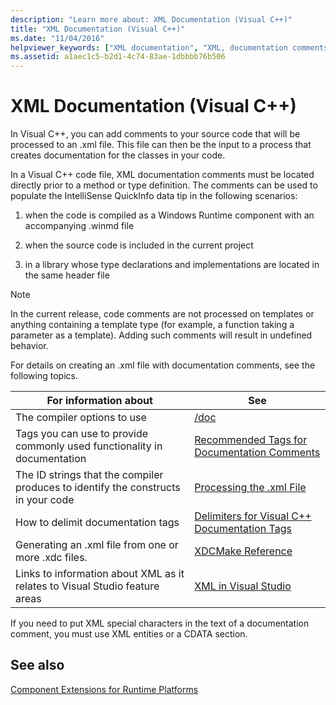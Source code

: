 ```yaml
---
description: "Learn more about: XML Documentation (Visual C++)"
title: "XML Documentation (Visual C++)"
ms.date: "11/04/2016"
helpviewer_keywords: ["XML documentation", "XML, documentation comments in source code", "comments, C++ source code files", "/// delimiter for C++ documentation"]
ms.assetid: a1aec1c5-b2d1-4c74-83ae-1dbbbb76b506
---
```

# XML Documentation (Visual C++)

In Visual C++, you can add comments to your source code that will be processed to an .xml file. This file can then be the input to a process that creates documentation for the classes in your code.

In a Visual C++ code file, XML documentation comments must be located directly prior to a method or type definition. The comments can be used to populate the IntelliSense QuickInfo data tip in the following scenarios:

1. when the code is compiled as a Windows Runtime component with an accompanying .winmd file

1. when the source code is included in the current project

1. in a library whose type declarations and implementations are located in the same header file

> [!NOTE]
> In the current release, code comments are not processed on templates or anything containing a template type (for example, a function taking a parameter as a template). Adding such comments will result in undefined behavior.

For details on creating an .xml file with documentation comments, see the following topics.

|For information about|See|
|---------------------------|---------|
|The compiler options to use|[/doc](doc-process-documentation-comments-c-cpp.md)|
|Tags you can use to provide commonly used functionality in documentation|[Recommended Tags for Documentation Comments](recommended-tags-for-documentation-comments-visual-cpp.md)|
|The ID strings that the compiler produces to identify the constructs in your code|[Processing the .xml File](dot-xml-file-processing.md)|
|How to delimit documentation tags|[Delimiters for Visual C++ Documentation Tags](delimiters-for-visual-cpp-documentation-tags.md)|
|Generating an .xml file from one or more .xdc files.|[XDCMake Reference](xdcmake-reference.md)|
|Links to information about XML as it relates to Visual Studio feature areas|[XML in Visual Studio](/visualstudio/xml-tools/xml-tools-in-visual-studio)|

If you need to put XML special characters in the text of a documentation comment, you must use XML entities or a CDATA section.

## See also

[Component Extensions for Runtime Platforms](../../extensions/component-extensions-for-runtime-platforms.md)

